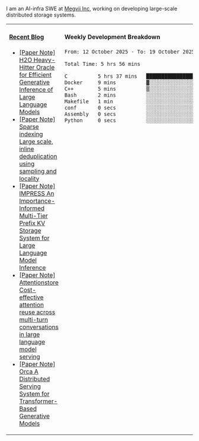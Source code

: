 I am an AI-infra SWE at [Megvii Inc](https://en.megvii.com/), working on developing large-scale distributed storage systems.

<table width="960px">
<tr>
<td valign="top" width="50%">

#### <a href="https://www.kongjun18.me" target="_blank">Recent Blog</a>

<!-- BLOG-POST-LIST:START -->
- [[Paper Note] H2O Heavy-Hitter Oracle for Efficient Generative Inference of Large Language Models](https://kongjun18.github.io/posts/h2o-heavy-hitter-oracle-for-efficient-generative-inference-of-large-language-models/)
- [[Paper Note] Sparse indexing Large scale, inline deduplication using sampling and locality](https://kongjun18.github.io/posts/sparse-indexing-large-scale-inline-deduplication-using-sampling-and-locality/)
- [[Paper Note] IMPRESS An Importance-Informed Multi-Tier Prefix KV Storage System for Large Language Model Inference](https://kongjun18.github.io/posts/impress-an-importance-informed-multi-tier-prefix-kv-storage-system-for-large-language-model-inference/)
- [[Paper Note] Attentionstore Cost-effective attention reuse across multi-turn conversations in large language model serving](https://kongjun18.github.io/posts/attentionstore-cost-effective-attention-reuse-across-multi-turn-conversations-in-large-language-model-serving/)
- [[Paper Note] Orca A Distributed Serving System for Transformer-Based Generative Models](https://kongjun18.github.io/posts/orca-a-distributed-serving-system-for-transformer-based-generative-models/)
<!-- BLOG-POST-LIST:END -->

</td>
<td valign="top" width="50%">

#### Weekly Development Breakdown

<!--START_SECTION:waka-->

```txt
From: 12 October 2025 - To: 19 October 2025

Total Time: 5 hrs 56 mins

C          5 hrs 37 mins   ███████████████████████▓░   94.82 %
Docker     9 mins          ▓░░░░░░░░░░░░░░░░░░░░░░░░   02.57 %
C++        5 mins          ▒░░░░░░░░░░░░░░░░░░░░░░░░   01.60 %
Bash       2 mins          ░░░░░░░░░░░░░░░░░░░░░░░░░   00.56 %
Makefile   1 min           ░░░░░░░░░░░░░░░░░░░░░░░░░   00.41 %
conf       0 secs          ░░░░░░░░░░░░░░░░░░░░░░░░░   00.03 %
Assembly   0 secs          ░░░░░░░░░░░░░░░░░░░░░░░░░   00.01 %
Python     0 secs          ░░░░░░░░░░░░░░░░░░░░░░░░░   00.00 %
```

<!--END_SECTION:waka-->
</td>
</tr>

</table>
